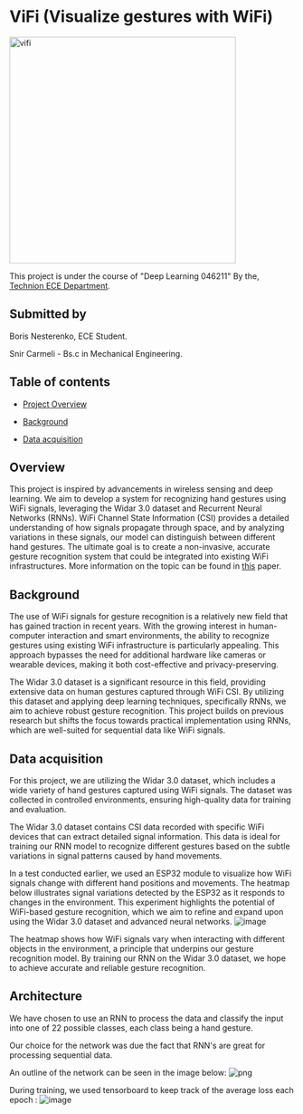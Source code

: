 # ViFi (Visualize gestures with WiFi)

<img src="https://github.com/user-attachments/assets/8557a4ca-8686-4031-9ffb-77b901989143" alt="vifi" width="400" height="400">

This project is under the course of "Deep Learning 046211" By the, [Technion ECE Department](https://ece.technion.ac.il/).

## Submitted by 
Boris Nesterenko, ECE Student.

Snir Carmeli - Bs.c in Mechanical Engineering.

## Table of contents
- [Project Overview](https://github.com/BorisNes/ViFi/tree/main?tab=readme-ov-file#overview)

- [Background](https://github.com/BorisNes/ViFi/tree/main?tab=readme-ov-file#overview)

- [Data acquisition](https://github.com/BorisNes/ViFi/blob/main/README.md#data-acquisition)

## Overview

This project is inspired by advancements in wireless sensing and deep learning. We aim to develop a system for recognizing hand gestures using WiFi signals, leveraging the Widar 3.0 dataset and Recurrent Neural Networks (RNNs). WiFi Channel State Information (CSI) provides a detailed understanding of how signals propagate through space, and by analyzing variations in these signals, our model can distinguish between different hand gestures. The ultimate goal is to create a non-invasive, accurate gesture recognition system that could be integrated into existing WiFi infrastructures. More information on the topic can be found in [this](https://arxiv.org/pdf/2207.07859) paper.

## Background

The use of WiFi signals for gesture recognition is a relatively new field that has gained traction in recent years. With the growing interest in human-computer interaction and smart environments, the ability to recognize gestures using existing WiFi infrastructure is particularly appealing. This approach bypasses the need for additional hardware like cameras or wearable devices, making it both cost-effective and privacy-preserving.

The Widar 3.0 dataset is a significant resource in this field, providing extensive data on human gestures captured through WiFi CSI. By utilizing this dataset and applying deep learning techniques, specifically RNNs, we aim to achieve robust gesture recognition. This project builds on previous research but shifts the focus towards practical implementation using RNNs, which are well-suited for sequential data like WiFi signals.

## Data acquisition

For this project, we are utilizing the Widar 3.0 dataset, which includes a wide variety of hand gestures captured using WiFi signals. The dataset was collected in controlled environments, ensuring high-quality data for training and evaluation.

The Widar 3.0 dataset contains CSI data recorded with specific WiFi devices that can extract detailed signal information. This data is ideal for training our RNN model to recognize different gestures based on the subtle variations in signal patterns caused by hand movements.

In a test conducted earlier, we used an ESP32 module to visualize how WiFi signals change with different hand positions and movements. The heatmap below illustrates signal variations detected by the ESP32 as it responds to changes in the environment. This experiment highlights the potential of WiFi-based gesture recognition, which we aim to refine and expand upon using the Widar 3.0 dataset and advanced neural networks.
![image](https://github.com/user-attachments/assets/a83df65f-366f-44df-81ab-bc23c47e7df4)

The heatmap shows how WiFi signals vary when interacting with different objects in the environment, a principle that underpins our gesture recognition model. By training our RNN on the Widar 3.0 dataset, we hope to achieve accurate and reliable gesture recognition.

## Architecture

We have chosen to use an RNN to process the data and classify the input into one of 22 possible classes, each class being a hand gesture.

Our choice for the network was due the fact that RNN's are great for processing sequential data.

An outline of the network can be seen in the image below: ![png](https://github.com/user-attachments/assets/ee9f1bec-fc3a-4509-9942-ca8c64532710)

During training, we used tensorboard to keep track of the average loss each epoch :
![image](https://github.com/user-attachments/assets/9d227f88-6ef2-4d16-8a8f-340f8325b24c)
